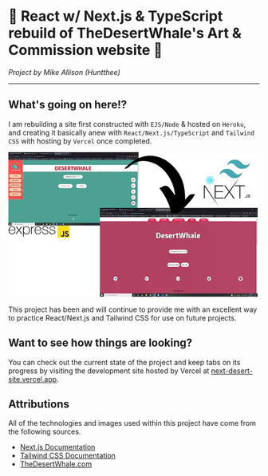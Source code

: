 # :hammer:  React w/ Next.js & TypeScript rebuild of TheDesertWhale's Art & Commission website :wrench:

*Project by Mike Allison (Huntthee)*

---

## What's going on here!?
I am rebuilding a site first constructed with `EJS/Node` & hosted on `Heroku`, and creating it basically anew with `React/Next.js/TypeScript` and `Tailwind CSS` with hosting by `Vercel` once completed.

![Simple & vague diagram of the site update being made](public/images/site-swap.webp)

This project has been and will continue to provide me with an excellent way to practice React/Next.js and Tailwind CSS for use on future projects.

## Want to see how things are looking?
You can check out the current state of the project and keep tabs on its progress by visiting the development site hosted by Vercel at [next-desert-site.vercel.app]('https://next-desert-site.vercel.app').

## Attributions
All of the technologies and images used within this project have come from the following sources.

 - [Next.js Documentation]('https://nextjs.org/docs/getting-started')
 - [Tailwind CSS Documentation]('https://tailwindcss.com/docs/installation')
 - [TheDesertWhale.com]('https://www.thedesertwhale.com')